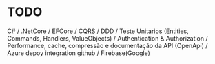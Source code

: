 # TODO
C# /  .NetCore / EFCore / CQRS / DDD / Teste Unitarios (Entities, Commands, Handlers, ValueObjects) / Authentication &amp; Authorization / Performance, cache, compressão e documentação da API (OpenApi) / Azure depoy integration github / Firebase(Google)
